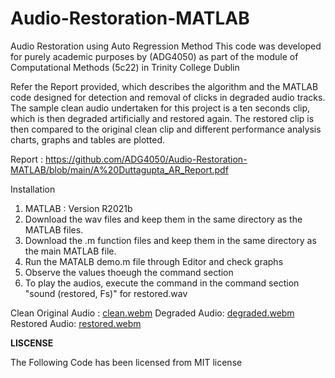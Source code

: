 # Audio-Restoration-MATLAB
Audio Restoration using Auto Regression Method
This code was developed for purely academic purposes by (ADG4050) as part of the module of Computational Methods (5c22) in Trinity College Dublin

Refer the Report provided, which describes the algorithm and the MATLAB code designed for detection and removal of clicks in degraded audio tracks. The sample clean audio undertaken for this project is a ten
seconds clip, which is then degraded artificially and restored again. The restored clip is then compared to the original clean clip and different performance analysis charts, graphs and tables
are plotted. 

Report : https://github.com/ADG4050/Audio-Restoration-MATLAB/blob/main/A%20Duttagupta_AR_Report.pdf

Installation
1) MATLAB : Version R2021b
2) Download the wav files and keep them in the same directory as the MATLAB files.
3) Download the .m function files and keep them in the same directory as the main MATLAB file.
4) Run the MATALB demo.m file through Editor and check graphs
5) Observe the values thoeugh the command section
6) To play the audios, execute the command in the command section "sound (restored, Fs)" for restored.wav

Clean Original Audio : [clean.webm](https://user-images.githubusercontent.com/114697469/204786663-77cae933-598b-4386-b442-cd5a9910b0e4.webm)
Degraded Audio: [degraded.webm](https://user-images.githubusercontent.com/114697469/204786665-90e0d035-3c02-4bfc-933a-dd88171bad9a.webm)
Restored Audio: [restored.webm](https://user-images.githubusercontent.com/114697469/204786659-71b30578-0f85-420f-83ea-8bbae8aa2465.webm)

**LISCENSE**


The Following Code has been licensed from MIT license

